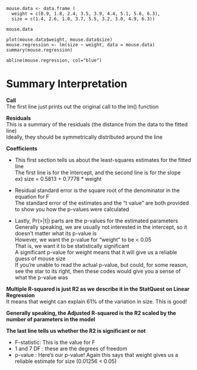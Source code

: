 ```{r}
mouse.data <- data.frame (
  weight = c(0.9, 1.8, 2.4, 3.5, 3.9, 4.4, 5.1, 5.6, 6.3),
  size = c(1.4, 2.6, 1.0, 3.7, 5.5, 3.2, 3.0, 4.9, 6.3))

mouse.data

plot(mouse.data$weight, mouse.data$size)
mouse.regression <- lm(size ~ weight, data = mouse.data)
summary(mouse.regression)

abline(mouse.regression, col="blue")
```

# Summary Interpretation

**Call**
<br/>The first line just prints out the original call to the lm() function

**Residuals**
<br/>This is a summary of the residuals (the distance from the data to the fitted line)
<br/>Ideally, they should be symmetrically distributed around the line

**Coefficients**

- This first section tells us about the least-squares estimates for the fitted line<br/>The first line is for the intercept, and the second line is for the slope<br/>ex) size = 0.5813 + 0.7778 * weight

- Residual standard error is the square root of the denominator in the equation for F<br/>The standard error of the estimates and the “t value” are both provided to show you how the p-values were calculated

- Lastly, Pr(>|t|) parts are the p-values for the estimated parameters<br/>Generally speaking, we are usually not interested in the intercept, so it doesn’t matter what its p-value is<br/>However, we want the p-value for “weight” to be < 0.05<br/>That is, we want it to be statistically significant<br/>A significant p-value for weight means that it will give us a reliable guess of mouse size<br/>If you’re unable to read the actual p-value, but could, for some reason, see the star to its right, then these codes would give you a sense of what the p-value was

**Multiple R-squared is just R2 as we describe it in the StatQuest on Linear Regression**
</br>It means that weight can explain 61% of the variation in size. This is good!

**Generally speaking, the Adjusted R-squared is the R2 scaled by the number of parameters in the model**

**The last line tells us whether the R2 is significant or not**
- F-statistic: This is the value for F
- 1 and 7 DF : these are the degrees of freedom
- p-value : Here’s our p-value! Again this says that weight gives us a reliable estimate for size (0.01256 < 0.05)
